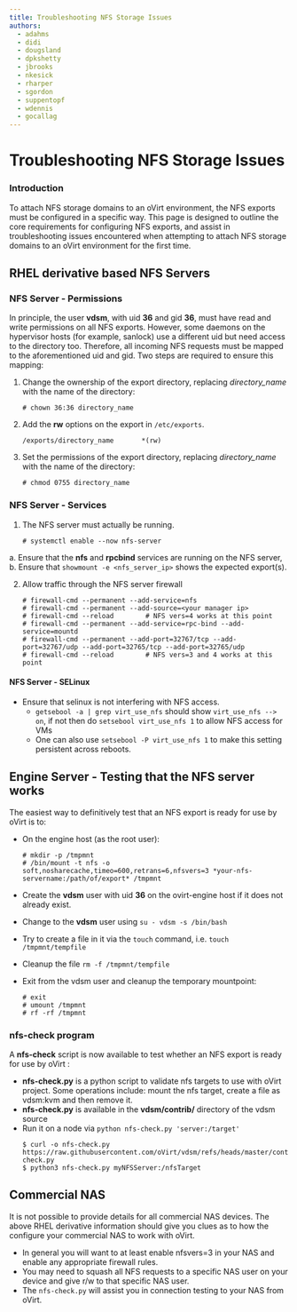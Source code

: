 ```yaml
---
title: Troubleshooting NFS Storage Issues
authors:
  - adahms
  - didi
  - dougsland
  - dpkshetty
  - jbrooks
  - nkesick
  - rharper
  - sgordon
  - suppentopf
  - wdennis
  - gocallag
---
```


# Troubleshooting NFS Storage Issues

### Introduction

To attach NFS storage domains to an oVirt environment, the NFS exports must be configured in a specific way. This page is designed to outline the core requirements for configuring NFS exports, and assist in troubleshooting issues encountered when attempting to attach NFS storage domains to an oVirt environment for the first time.

## RHEL derivative based NFS Servers

### NFS Server - Permissions

In principle, the user **vdsm**, with uid **36** and gid **36**, must have read and write permissions on all NFS exports. However, some daemons on the hypervisor hosts (for example, sanlock) use a different uid but need access to the directory too. Therefore, all incoming NFS requests must be mapped to the aforementioned uid and gid. Two steps are required to ensure this mapping:

1. Change the ownership of the export directory, replacing *directory_name* with the name of the directory:
   ```console
   # chown 36:36 directory_name
   ```

2. Add the **rw** options on the export in `/etc/exports`.
   ```
   /exports/directory_name       *(rw)
   ```

3. Set the permissions of the export directory, replacing *directory_name* with the name of the directory:
   ```console
   # chmod 0755 directory_name
   ```

### NFS Server - Services 

1. The NFS server must actually be running.
   ```console
   # systemctl enable --now nfs-server
   ```

a. Ensure that the **nfs** and **rpcbind** services are running on the NFS server,
b. Ensure that `showmount -e <nfs_server_ip>` shows the expected export(s).

2. Allow traffic through the NFS server firewall

   ```console
   # firewall-cmd --permanent --add-service=nfs
   # firewall-cmd --permanent --add-source=<your manager ip>
   # firewall-cmd --reload        # NFS vers=4 works at this point
   # firewall-cmd --permanent --add-service=rpc-bind --add-service=mountd
   # firewall-cmd --permanent --add-port=32767/tcp --add-port=32767/udp --add-port=32765/tcp --add-port=32765/udp
   # firewall-cmd --reload        # NFS vers=3 and 4 works at this point
   ```

#### NFS Server - SELinux

*   Ensure that selinux is not interfering with NFS access.
    -   `getsebool -a | grep virt_use_nfs` should show `virt_use_nfs --> on`, if not then do `setsebool virt_use_nfs 1` to allow NFS access for VMs
    -   One can also use `setsebool -P virt_use_nfs 1` to make this setting persistent across reboots.

## Engine Server - Testing that the NFS server works

The easiest way to definitively test that an NFS export is ready for use by oVirt is to:

*   On the engine host (as the root user):
    ```console
    # mkdir -p /tmpmnt
    # /bin/mount -t nfs -o soft,nosharecache,timeo=600,retrans=6,nfsvers=3 *your-nfs-servername:/path/of/export* /tmpmnt
    ```

*   Create the **vdsm** user with uid **36** on the ovirt-engine host if it does not already exist.
*   Change to the **vdsm** user using `su - vdsm -s /bin/bash`
*   Try to create a file in it via the `touch` command, i.e. `touch /tmpmnt/tempfile`
*   Cleanup the file `rm -f /tmpmnt/tempfile`
*   Exit from the vdsm user and cleanup the temporary mountpoint:
    ```console
    # exit  
    # umount /tmpmnt
    # rf -rf /tmpmnt
    ```


### nfs-check program

A **nfs-check** script is now available to test whether an NFS export is ready for use by oVirt :

*   **nfs-check.py** is a python script to validate nfs targets to use with oVirt project. Some operations include: mount the nfs target, create a file as vdsm:kvm and then remove it.
*   **nfs-check.py** is available in the **vdsm/contrib/** directory of the vdsm source
*   Run it on a node via `python nfs-check.py 'server:/target'`
    ```console
    $ curl -o nfs-check.py https://raw.githubusercontent.com/oVirt/vdsm/refs/heads/master/contrib/nfs-check.py
    $ python3 nfs-check.py myNFSServer:/nfsTarget
    ```

## Commercial NAS

It is not possible to provide details for all commercial NAS devices. The above RHEL derivative information should give you clues as to how the configure your commercial NAS to work with oVirt.
*   In general you will want to at least enable nfsvers=3 in your NAS and enable any appropriate firewall rules.
*   You may need to squash all NFS requests to a specific NAS user on your device and give r/w to that specific NAS user.
*   The `nfs-check.py` will assist you in connection testing to your NAS from oVirt.
